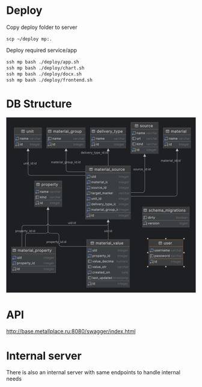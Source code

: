 # Deploy

Copy deploy folder to server

    scp ~/deploy mp:.

Deploy required service/app

    ssh mp bash ./deploy/app.sh
    ssh mp bash ./deploy/chart.sh
    ssh mp bash ./deploy/docx.sh
    ssh mp bash ./deploy/frontend.sh

# DB Structure
![docs/dbScheme.png](docs/dbScheme.png)

# API
http://base.metallplace.ru:8080/swagger/index.html

# Internal server
There is also an internal server with same endpoints to handle internal needs